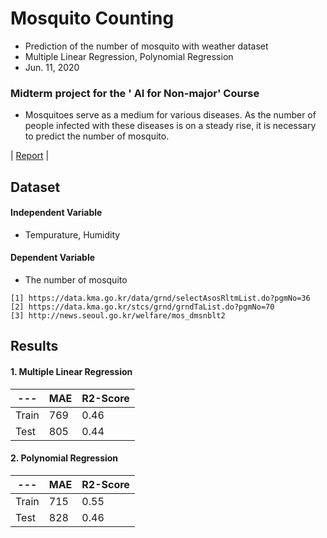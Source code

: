 # Mosquito Counting
- Prediction of the number of mosquito with weather dataset
- Multiple Linear Regression, Polynomial Regression
- Jun. 11, 2020

### Midterm project for the ' AI for Non-major' Course
- Mosquitoes serve as a medium for various diseases. As the number of people infected with these diseases is on a steady rise, 
it is necessary to predict the number of mosquito.

| [Report](https://github.com/standing-o/Mosquito_Counting/blob/master/Report.pdf) |  

## Dataset
#### Independent Variable   
- Tempurature, Humidity  
#### Dependent Variable  
- The number of mosquito  

```
[1] https://data.kma.go.kr/data/grnd/selectAsosRltmList.do?pgmNo=36  
[2] https://data.kma.go.kr/stcs/grnd/grndTaList.do?pgmNo=70 
[3] http://news.seoul.go.kr/welfare/mos_dmsnblt2  
```
  
## Results
#### 1. Multiple Linear Regression  
|---|MAE|R2-Score|
|------|---|---|
|Train|769|0.46|
|Test|805|0.44|
  
#### 2. Polynomial Regression  
|---|MAE|R2-Score|
|------|---|---|
|Train|715|0.55|
|Test|828|0.46|

